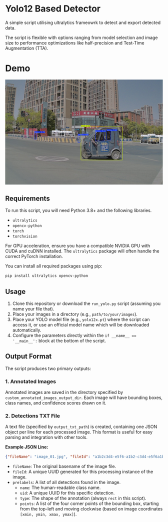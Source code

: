 # Yolo12 Based Detector

A simple script utilising ultralytics frameowrk to detect and export detected data.

The script is flexible with options ranging from model selection and image size to performance optimizations like half-precision and Test-Time Augmentation (TTA).

# Demo
![Example Output](20250401104225.046401_RearCam01.jpeg)

## Requirements

To run this script, you will need Python 3.8+ and the following libraries.

-   `ultralytics`
-   `opencv-python`
-   `torch`
-   `torchvision`

For GPU acceleration, ensure you have a compatible NVIDIA GPU with CUDA and cuDNN installed. The `ultralytics` package will often handle the correct PyTorch installation.

You can install all required packages using pip:
```bash
pip install ultralytics opencv-python
```

## Usage

1.  Clone this repository or download the `run_yolo.py` script (assuming you name your file that).
2.  Place your images in a directory (e.g., `path/to/your/images`).
3.  Place your YOLO model file (e.g., `yolo12x.pt`) where the script can access it, or use an official model name which will be downloaded automatically.
4.  Configure the parameters directly within the `if __name__ == '__main__':` block at the bottom of the script.


## Output Format

The script produces two primary outputs:

### 1. Annotated Images

Annotated images are saved in the directory specified by `custom_annotated_images_output_dir`. Each image will have bounding boxes, class names, and confidence scores drawn on it.

### 2. Detections TXT File

A text file (specified by `output_txt_path`) is created, containing one JSON object per line for each processed image. This format is useful for easy parsing and integration with other tools.

**Example JSON Line:**
```json
{"fileName": "image_01.jpg", "fileId": "a1b2c3d4-e5f6-a1b2-c3d4-e5f6a1b2c3d4", "prelabels": [{"name": "car", "uid": "f1e2d3c4-b5a6-f1e2-d3c4-b5a6f1e2d3c4", "type": "rect", "select": {}, "points": [{"x": 747.0, "y": 471.0}, {"x": 1133.0, "y": 471.0}, {"x": 1133.0, "y": 709.0}, {"x": 747.0, "y": 709.0}]}, {"name": "person", "uid": "9a8b7c6d-5e4f-9a8b-7c6d-5e4f9a8b7c6d", "type": "rect", "select": {}, "points": [{"x": 415.0, "y": 520.0}, {"x": 510.0, "y": 520.0}, {"x": 510.0, "y": 815.0}, {"x": 415.0, "y": 815.0}]}]}
```
-   `fileName`: The original basename of the image file.
-   `fileId`: A unique UUID generated for this processing instance of the image.
-   `prelabels`: A list of all detections found in the image.
    -   `name`: The human-readable class name.
    -   `uid`: A unique UUID for this specific detection.
    -   `type`: The shape of the annotation (always `rect` in this script).
    -   `points`: A list of the four corner points of the bounding box, starting from the top-left and moving clockwise (based on image coordinates `[xmin, ymin, xmax, ymax]`).
